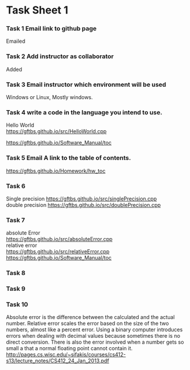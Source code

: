 # Task Sheet 1 
### Task 1 Email link to github page 
Emailed
### Task 2 Add instructor as collaborator
Added
### Task 3 Email instructor which environment will be used
Windows or Linux, Mostly windows.
### Task 4 write a code in the language you intend to use.
Hello World  
https://gftbs.github.io/src/HelloWorld.cpp  

https://gftbs.github.io/Software_Manual/toc
### Task 5 Email A link to the table of contents.
https://gftbs.github.io/Homework/hw_toc
### Task 6  
Single precision https://gftbs.github.io/src/singlePrecision.cpp  
double precision https://gftbs.github.io/src/doublePrecision.cpp  

### Task 7
absolute Error  
https://gftbs.github.io/src/absoluteError.cpp  
relative error  
https://gftbs.github.io/src/relativeError.cpp  
https://gftbs.github.io/Software_Manual/toc
### Task 8

### Task 9

### Task 10
Absolute error is the difference between the calculated and the actual number. Relative error scales the error based on the size of the two numbers, almost like a percent error. Using a binary computer introduces errors when dealing with decimal values because sometimes there is no direct conversion. There is also the error involved when a number gets so small a that a normal floating point cannot contain it.    
http://pages.cs.wisc.edu/~sifakis/courses/cs412-s13/lecture_notes/CS412_24_Jan_2013.pdf

